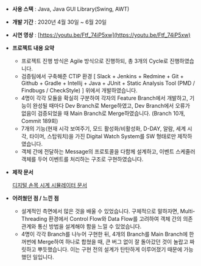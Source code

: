 - **사용 스택** : Java, Java GUI Library(Swing, AWT)
- **개발 기간** : 2020년 4월 30일 ~ 6월 20일
- **시연 영상** : [https://youtu.be/Ftf_74iP5xw](https://youtu.be/Ftf_74iP5xw)
- **프로젝트 내용 요약**
    - 프로젝트 진행 방식은 Agile 방식으로 진행하되, 총 3개의 Cycle로 진행하였습니다.
    - 검증팀에서 구축해준 CTIP 환경 [ Slack + Jenkins + Redmine + Git + Github + Gradle + Intellij + Java + JUnit + Static Analysis Tool (PMD / Findbugs / CheckStyle) ] 위에서 개발하였습니다.
    - 4명이 각각 모듈을 확실히 구분하여 각자의 Feature Branch에서 개발하고, 기능이 완성될 때마다 Dev Branch로 Merge하였고, Dev Branch에서 오류가 없음이 검증되었을 때 Main Branch로 Merge하였습니다. (Branch 10개, Commit 189회)
    - 7개의 기능(현재 시각 보여주기, 모드 활성화/비활성화, D-DAY, 알람, 세계 시각, 타이머, 스탑워치)을 가진 Digital Watch System를 SW 형태로만 제작하였습니다.
    - 객체 간에 전달하는 Message의 프로토콜을 다함께 설계하고, 이벤트 스케줄러 객체를 두어 이벤트를 처리하는 구조로 구현하였습니다.
- **제작 문서**
    
    [디지털 손목 시계 시뮬레이터 문서](https://www.notion.so/bffb712b86894a5b8173c0bc5019d97a)
    
- **어려웠던 점 / 느낀 점**
    - 설계적인 측면에서 많은 것을 배울 수 있었습니다. 구체적으로 말하자면, Multi-Threading 환경에서 Control Flow와 Data Flow를 고려하여 객체 간의 의존 관계와 통신 방법을 설계해야 함을 느낄 수 있었습니다.
    - 4명이 각각 Branch를 나누어 구현한 뒤, 4개의 Branch를 Main Branch에 한꺼번에 Merge하여 하나로 합쳤을 때, 큰 버그 없이 잘 돌아갔던 것이 놀랍고 짜릿하고 뿌듯했습니다. 이는 구현 전의 설계가 탄탄하게 이루어졌기 때문에 가능했던 일입니다.
